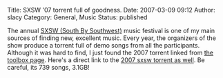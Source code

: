 Title: SXSW '07 torrent full of goodness.
Date: 2007-03-09 09:12
Author: slacy
Category: General, Music
Status: published

The annual [SXSW (South By Southwest)](http://2007.sxsw.com) music
festival is one of my main sources of finding new, excellent music.
Every year, the organizers of the show produce a torrent full of demo
songs from all the participants. Although it was hard to find, I just
found the 2007 torrent linked from [the toolbox
page](http://2007.sxsw.com/toolbox/). Here's a direct link to the [2007
sxsw torrent as
well](http://player.sxsw.com/torrents/SXSW_2007_Showcasing_Artists-Release_1.torrent).
Be careful, its 739 songs, 3.1GB!

